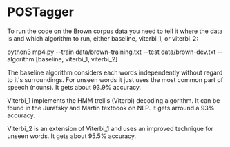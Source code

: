 # POSTagger

To run the code on the Brown corpus data you need to tell it where the data is and which algorithm to run, either baseline, viterbi_1, or viterbi_2:

python3 mp4.py --train data/brown-training.txt --test data/brown-dev.txt --algorithm [baseline, viterbi_1, viterbi_2]

The baseline algorithm considers each words independently without regard to it's surroundings. For unseen words it just uses the most common part of speech (nouns). It gets about 93.9% accuracy.

Viterbi_1 implements the HMM trellis (Viterbi) decoding algorithm. It can be found in the Jurafsky and Martin textbook on NLP. It gets arround a 93% accuracy.

Viterbi_2 is an extension of Viterbi_1 and uses an improved technique for unseen words. It gets about 95.5% accuracy.
